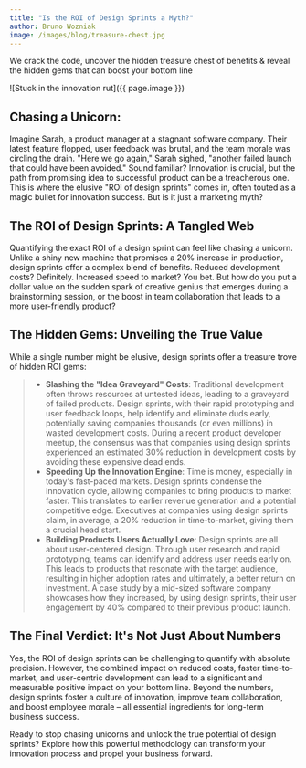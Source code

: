 ```yaml
---
title: "Is the ROI of Design Sprints a Myth?"
author: Bruno Wozniak
image: /images/blog/treasure-chest.jpg
---
```

We crack the code, uncover the hidden treasure chest of benefits & reveal the hidden gems that can boost your bottom line

![Stuck in the innovation rut]({{ page.image }})

<!--more-->

## Chasing a Unicorn: 
Imagine Sarah, a product manager at a stagnant software company. Their latest feature flopped, user feedback was brutal, and the team morale was circling the drain.  "Here we go again," Sarah sighed, "another failed launch that could have been avoided."  Sound familiar?  Innovation is crucial, but the path from promising idea to successful product can be a treacherous one.  This is where the elusive "ROI of design sprints" comes in, often touted as a magic bullet for innovation success.  But is it just a marketing myth?

## The ROI of Design Sprints: A Tangled Web

Quantifying the exact ROI of a design sprint can feel like chasing a unicorn.  Unlike a shiny new machine that promises a 20% increase in production, design sprints offer a complex blend of benefits.  Reduced development costs? Definitely.  Increased speed to market? You bet.  But how do you put a dollar value on the sudden spark of creative genius that emerges during a brainstorming session, or the boost in team collaboration that leads to a more user-friendly product?

## The Hidden Gems: Unveiling the True Value

While a single number might be elusive, design sprints offer a treasure trove of hidden ROI gems:

> * **Slashing the "Idea Graveyard" Costs**: Traditional development often throws resources at untested ideas, leading to a graveyard of failed products.  Design sprints, with their rapid prototyping and user feedback loops, help identify and eliminate duds early, potentially saving companies thousands (or even millions) in wasted development costs.  During a recent product developer meetup, the consensus was that companies using design sprints experienced an estimated 30% reduction in development costs by avoiding these expensive dead ends.
> * **Speeding Up the Innovation Engine**: Time is money, especially in today's fast-paced markets.  Design sprints condense the innovation cycle, allowing companies to bring products to market faster.  This translates to earlier revenue generation and a potential competitive edge.  Executives at companies using design sprints claim, in average, a 20% reduction in time-to-market, giving them a crucial head start.
> * **Building Products Users Actually Love**:  Design sprints are all about user-centered design.  Through user research and rapid prototyping, teams can identify and address user needs early on.  This leads to products that resonate with the target audience, resulting in higher adoption rates and ultimately, a better return on investment.  A case study by a mid-sized software company showcases how they increased, by using design sprints, their user engagement by 40% compared to their previous product launch.

## The Final Verdict: It's Not Just About Numbers

Yes, the ROI of design sprints can be challenging to quantify with absolute precision. However, the combined impact on reduced costs, faster time-to-market, and user-centric development can lead to a significant and measurable positive impact on your bottom line. Beyond the numbers, design sprints foster a culture of innovation, improve team collaboration, and boost employee morale – all essential ingredients for long-term business success.

Ready to stop chasing unicorns and unlock the true potential of design sprints? Explore how this powerful methodology can transform your innovation process and propel your business forward.